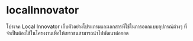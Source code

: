 # localInnovator
โปรเจค Local Innovator เก็บตัวอย่างโปรแกรมและเอกสารที่ใช้ในการออกแบบอุปกรณ์ต่างๆ ที่จำเป็นต้องใช้ในโครงงานเพื่อให้เยาวชนสามารถนำไปพัฒนาต่อยอด